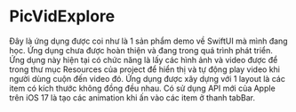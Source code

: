 # PicVidExplore
Đây là ứng dụng được coi như là 1 sản phẩm demo về SwiftUI mà mình đang học. Ứng dụng chưa được hoàn thiện và đang trong quá trình phát triển.
Ứng dụng này hiện tại có chức năng là lấy các hình ảnh và video được để trong thư mục Resources của project để hiển thị và tự động play video khi người dùng cuộn đến video đó. Ứng dụng được xây dựng với 1 layout là các item có kích thước không đồng đều nhau. Có sử dụng API mới của Apple trên iOS 17 là tạo các animation khi ấn vào các item ở thanh tabBar.
